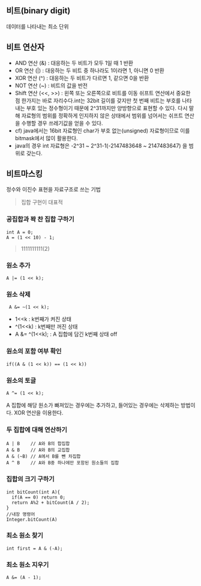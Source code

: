 ## 비트(binary digit)
데이터를 나타내는 최소 단위

## 비트 연산자
- AND 연산 (&) : 대응하는 두 비트가 모두 1일 때 1 반환
- OR 연산 (|) : 대응하는 두 비트 중 하나라도 1이라면 1, 아니면 0 반환
- XOR 연산 (^) : 대응하는 두 비트가 다르면 1, 같으면 0을 반환
- NOT 연산 (~) : 비트의 값을 반전
- Shift 연산 (<<, >>) : 왼쪽 또는 오른쪽으로 비트를 이동
  쉬프트 연산에서 중요한 점 한가지는 바로 자리수다.int는 32bit 길이를 갖지만 첫 번째 비트는 부호를 나타내는 부호 있는 정수형이기 때문에 2^31까지만 양방향으로 표현할 수 있다. 다시 말해 자료형의 범위를 정확하게 인지하지 않은 상태에서 범위를 넘어서는 쉬프트 연산을 수행할 경우 쓰레기값을 얻을 수 있다.
- cf) java에서는 16bit 자료형인 char가 부호 없는(unsigned) 자료형이므로 이를 bitmask에서 많이 활용한다.
- java의 경우 int 자료형은 -2^31 ~ 2^31-1(-2147483648 ~ 2147483647) 을 범위로 갖는다.

## 비트마스킹
정수와 이진수 표현을 자료구조로 쓰는 기법
> 집합 구현이 대표적

### 공집합과 꽉 찬 집합 구하기
```
int A = 0;
A = (1 << 10) - 1;
```
> 1111111111(2)

### 원소 추가
```
A |= (1 << k);
```

### 원소 삭제
```
 A &= ~(1 << k);
```
- 1<<k : k번째가 켜진 상태
- ^(1<<k) : k번째만 꺼진 상태
- A &= ^(1<<k); : A 집합에 담긴 k번째 상태 off

### 원소의 포함 여부 확인
```
if((A & (1 << k)) == (1 << k))
```

### 원소의 토글
```
A ^= (1 << k);
```
A 집합에 해당 원소가 빠져있는 경우에는 추가하고, 들어있는 경우에는 삭제하는 방법이다. XOR 연산을 이용한다.

### 두 집합에 대해 연산하기
```
A | B    // A와 B의 합집합
A & B    // A와 B의 교집합
A & (~B) // A에서 B를 뺀 차집합
A ^ B    // A와 B중 하나에만 포함된 원소들의 집합
```

### 집합의 크기 구하기
```
int bitCount(int A){
  if(A == 0) return 0;
  return A%2 + bitCount(A / 2);
}
//내장 명령어
Integer.bitCount(A)
```

### 최소 원소 찾기
```
int first = A & (-A);
```

### 최소 원소 지우기
```
A &= (A - 1);
```
